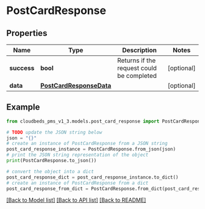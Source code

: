 # PostCardResponse


## Properties

Name | Type | Description | Notes
------------ | ------------- | ------------- | -------------
**success** | **bool** | Returns if the request could be completed | [optional] 
**data** | [**PostCardResponseData**](PostCardResponseData.md) |  | [optional] 

## Example

```python
from cloudbeds_pms_v1_3.models.post_card_response import PostCardResponse

# TODO update the JSON string below
json = "{}"
# create an instance of PostCardResponse from a JSON string
post_card_response_instance = PostCardResponse.from_json(json)
# print the JSON string representation of the object
print(PostCardResponse.to_json())

# convert the object into a dict
post_card_response_dict = post_card_response_instance.to_dict()
# create an instance of PostCardResponse from a dict
post_card_response_from_dict = PostCardResponse.from_dict(post_card_response_dict)
```
[[Back to Model list]](../README.md#documentation-for-models) [[Back to API list]](../README.md#documentation-for-api-endpoints) [[Back to README]](../README.md)


